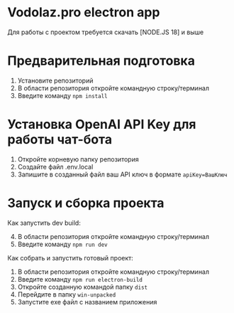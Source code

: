 # Vodolaz.pro electron app

Для работы с проектом требуется скачать [NODE.JS 18] и выше

# Предварительная подготовка

1. Установите репозиторий
2. В области репозитория откройте командную строку/терминал
3. Введите команду `npm install`

# Установка OpenAI API Key для работы чат-бота

1. Откройте корневую папку репозитория
2. Создайте файл .env.local
3. Запишите в созданный файл ваш API ключ в формате `apiKey=ВашКлюч`

# Запуск и сборка проекта

Как запустить dev build:

4. В области репозитория откройте командную строку/терминал
5. Введите команду `npm run dev`

Как собрать и запустить готовый проект:

1. В области репозитория откройте командную строку/терминал
2. Введите команду `npm run electron-build`
3. Откройте созданную командой папку `dist`
4. Перейдите в папку `win-unpacked`
5. Запустите exe файл с названием приложения
